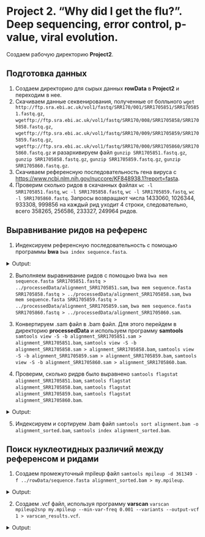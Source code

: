 # Project 2. “Why did I get the flu?”. Deep sequencing, error control, p-value, viral evolution.
Создаем рабочую директорию **Project2**.

## Подготовка данных
1. Создаем директорию для сырых данных **rowData** в **Project2** и переходим в нее.
2. Скачиваем данные секвенирования, полученные от болльного `wget http://ftp.sra.ebi.ac.uk/vol1/fastq/SRR170/001/SRR1705851/SRR1705851.fastq.gz`, `wgetftp://ftp.sra.ebi.ac.uk/vol1/fastq/SRR170/008/SRR1705858/SRR1705858.fastq.gz`, `wgetftp://ftp.sra.ebi.ac.uk/vol1/fastq/SRR170/009/SRR1705859/SRR1705859.fastq.gz`, `wgetftp://ftp.sra.ebi.ac.uk/vol1/fastq/SRR170/000/SRR1705860/SRR1705860.fastq.gz` и разархивируем файл `gunzip SRR1705851.fastq.gz`, `gunzip SRR1705858.fastq.gz`, `gunzip SRR1705859.fastq.gz`, `gunzip SRR1705860.fastq.gz`.
3. Скачиваем референсную последовательность гена вируса с https://www.ncbi.nlm.nih.gov/nuccore/KF848938.1?report=fasta.
4. Проверим сколько ридов в скачанных файлах `wc -l SRR1705851.fastq`, `wc -l SRR1705858.fastq`, `wc -l SRR1705859.fastq`, `wc -l SRR1705860.fastq`. Запросы возвращают числа 1433060, 1026344, 933308, 999856 на каждый рид уходит 4 строки, следовательно, всего 358265, 256586, 233327, 249964 ридов.

## Выравнивание ридов на референс
1. Индексируем референсную последовательность с помощью программы **bwa** `bwa index sequence.fasta`.

<details>
<summary>Output:</summary>
 
```
[bwa_index] Pack FASTA... 0.00 sec
[bwa_index] Construct BWT for the packed sequence...
[bwa_index] 0.00 seconds elapse.
[bwa_index] Update BWT... 0.00 sec
[bwa_index] Pack forward-only FASTA... 0.00 sec
[bwa_index] Construct SA from BWT and Occ... 0.00 sec
[main] Version: 0.7.17-r1188
[main] CMD: bwa index sequence.fasta
[main] Real time: 0.027 sec; CPU: 0.005 sec
```
 </details>
 
2. Выполняем выравнивание ридов с помощью bwa `bwa mem sequence.fasta SRR1705851.fastq > ../processedData/alignment_SRR1705851.sam`, `bwa mem sequence.fasta SRR1705858.fastq > ../processedData/alignment_SRR1705858.sam`, `bwa mem sequence.fasta SRR1705859.fastq > ../processedData/alignment_SRR1705859.sam`, `bwa mem sequence.fasta SRR1705860.fastq > ../processedData/alignment_SRR1705860.sam`.


3. Конвертируем .sam файл в .bam файл. Для этого перейдем в директорию **processedData** и используем программу **samtools** `samtools view -S -b alignment_SRR1705851.sam > alignment_SRR1705851.bam`, `samtools view -S -b alignment_SRR1705858.sam > alignment_SRR1705858.bam`, `samtools view -S -b alignment_SRR1705859.sam > alignment_SRR1705859.bam`, `samtools view -S -b alignment_SRR1705860.sam > alignment_SRR1705860.bam`.
4. Проверим, сколько ридрв было выравнено `samtools flagstat alignment_SRR1705851.bam`, `samtools flagstat alignment_SRR1705858.bam`, `samtools flagstat alignment_SRR1705859.bam`, `samtools flagstat alignment_SRR1705860.bam`.

<details>
<summary>Output:</summary>
 
```
361349 + 0 in total (QC-passed reads + QC-failed reads)
358265 + 0 primary
0 + 0 secondary
3084 + 0 supplementary
0 + 0 duplicates
0 + 0 primary duplicates
361116 + 0 mapped (99.94% : N/A)
358032 + 0 primary mapped (99.93% : N/A)
0 + 0 paired in sequencing
0 + 0 read1
0 + 0 read2
0 + 0 properly paired (N/A : N/A)
0 + 0 with itself and mate mapped
0 + 0 singletons (N/A : N/A)
0 + 0 with mate mapped to a different chr
0 + 0 with mate mapped to a different chr (mapQ>=5)
```
```
256744 + 0 in total (QC-passed reads + QC-failed reads)
256586 + 0 primary
0 + 0 secondary
158 + 0 supplementary
0 + 0 duplicates
0 + 0 primary duplicates
256658 + 0 mapped (99.97% : N/A)
256500 + 0 primary mapped (99.97% : N/A)
0 + 0 paired in sequencing
0 + 0 read1
0 + 0 read2
0 + 0 properly paired (N/A : N/A)
0 + 0 with itself and mate mapped
0 + 0 singletons (N/A : N/A)
0 + 0 with mate mapped to a different chr
0 + 0 with mate mapped to a different chr (mapQ>=5)
```
```
233451 + 0 in total (QC-passed reads + QC-failed reads)
233327 + 0 primary
0 + 0 secondary
124 + 0 supplementary
0 + 0 duplicates
0 + 0 primary duplicates
233375 + 0 mapped (99.97% : N/A)
233251 + 0 primary mapped (99.97% : N/A)
0 + 0 paired in sequencing
0 + 0 read1
0 + 0 read2
0 + 0 properly paired (N/A : N/A)
0 + 0 with itself and mate mapped
0 + 0 singletons (N/A : N/A)
0 + 0 with mate mapped to a different chr
0 + 0 with mate mapped to a different chr (mapQ>=5)
```
```
250184 + 0 in total (QC-passed reads + QC-failed reads)
249964 + 0 primary
0 + 0 secondary
220 + 0 supplementary
0 + 0 duplicates
0 + 0 primary duplicates
250108 + 0 mapped (99.97% : N/A)
249888 + 0 primary mapped (99.97% : N/A)
0 + 0 paired in sequencing
0 + 0 read1
0 + 0 read2
0 + 0 properly paired (N/A : N/A)
0 + 0 with itself and mate mapped
0 + 0 singletons (N/A : N/A)
0 + 0 with mate mapped to a different chr
0 + 0 with mate mapped to a different chr (mapQ>=5)

```
</details> 

5. Индексируем и сортируем .bam файл `samtools sort alignment.bam -o alignment_sorted.bam`, `samtools index alignment_sorted.bam`.

## Поиск нуклеотидных различий между референсом и ридами
1. Создаем промежуточный mpileup файл `samtools mpileup -d 361349 -f ../rowData/sequence.fasta alignment_sorted.bam > my.mpileup`.

<details>
<summary>Output:</summary>
 
```
.bam >  my.mpileup
[mpileup] 1 samples in 1 input files
```
</details> 

2. Создаем .vcf файл, используя программу **varscan** `varscan mpileup2snp my.mpileup --min-var-freq 0.001 --variants --output-vcf 1 > varscan_results.vcf`.

<details>
<summary>Output:</summary>
 
```
Only SNPs will be reported
Warning: No p-value threshold provided, so p-values will not be calculated
Min coverage:	8
Min reads2:	2
Min var freq:	0.001
Min avg qual:	15
P-value thresh:	0.01
Reading input from my.mpileup
1665 bases in pileup file
23 variant positions (21 SNP, 2 indel)
0 were failed by the strand-filter
21 variant positions reported (21 SNP, 0 indel)
```
</details> 
